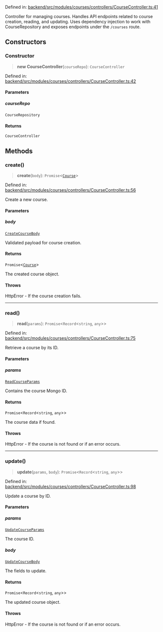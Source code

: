 Defined in: [backend/src/modules/courses/controllers/CourseController.ts:41](https://github.com/continuousactivelearning/vibe/blob/e164f8b2c6380dfb48305a4531b51d78f4a518e5/backend/src/modules/courses/controllers/CourseController.ts#L41)

Controller for managing courses.
Handles API endpoints related to course creation, reading, and updating.
Uses dependency injection to work with CourseRepository and exposes
endpoints under the `/courses` route.

## Constructors

### Constructor

> **new CourseController**(`courseRepo`): `CourseController`

Defined in: [backend/src/modules/courses/controllers/CourseController.ts:42](https://github.com/continuousactivelearning/vibe/blob/e164f8b2c6380dfb48305a4531b51d78f4a518e5/backend/src/modules/courses/controllers/CourseController.ts#L42)

#### Parameters

##### courseRepo

`CourseRepository`

#### Returns

`CourseController`

## Methods

### create()

> **create**(`body`): `Promise`\<[`Course`](../Transformers/courses.Course.md)\>

Defined in: [backend/src/modules/courses/controllers/CourseController.ts:56](https://github.com/continuousactivelearning/vibe/blob/e164f8b2c6380dfb48305a4531b51d78f4a518e5/backend/src/modules/courses/controllers/CourseController.ts#L56)

Create a new course.

#### Parameters

##### body

[`CreateCourseBody`](../Validators/CourseValidators/courses.CreateCourseBody.md)

Validated payload for course creation.

#### Returns

`Promise`\<[`Course`](../Transformers/courses.Course.md)\>

The created course object.

#### Throws

HttpError - If the course creation fails.

***

### read()

> **read**(`params`): `Promise`\<`Record`\<`string`, `any`\>\>

Defined in: [backend/src/modules/courses/controllers/CourseController.ts:75](https://github.com/continuousactivelearning/vibe/blob/e164f8b2c6380dfb48305a4531b51d78f4a518e5/backend/src/modules/courses/controllers/CourseController.ts#L75)

Retrieve a course by its ID.

#### Parameters

##### params

[`ReadCourseParams`](../Validators/CourseValidators/courses.ReadCourseParams.md)

Contains the course Mongo ID.

#### Returns

`Promise`\<`Record`\<`string`, `any`\>\>

The course data if found.

#### Throws

HttpError - If the course is not found or if an error occurs.

***

### update()

> **update**(`params`, `body`): `Promise`\<`Record`\<`string`, `any`\>\>

Defined in: [backend/src/modules/courses/controllers/CourseController.ts:98](https://github.com/continuousactivelearning/vibe/blob/e164f8b2c6380dfb48305a4531b51d78f4a518e5/backend/src/modules/courses/controllers/CourseController.ts#L98)

Update a course by ID.

#### Parameters

##### params

[`UpdateCourseParams`](../Validators/CourseValidators/courses.UpdateCourseParams.md)

The course ID.

##### body

[`UpdateCourseBody`](../Validators/CourseValidators/courses.UpdateCourseBody.md)

The fields to update.

#### Returns

`Promise`\<`Record`\<`string`, `any`\>\>

The updated course object.

#### Throws

HttpError - If the course is not found or if an error occurs.
